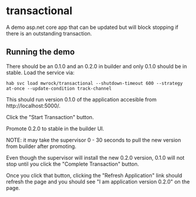 # transactional

A demo asp.net core app that can be updated but will block stopping if there is an outstanding transaction.

## Running the demo

There should be an 0.1.0 and an 0.2.0 in builder and only 0.1.0 should be in stable.
Load the service via:

```
hab svc load mwrock/transactional --shutdown-timeout 600 --strategy at-once --update-condition track-channel
```

This should run version 0.1.0 of the application accesible from http://localhost:5000/.

Click the "Start Transaction" button.

Promote 0.2.0 to stable in the builder UI.

NOTE: it may take the supervisor 0 - 30 seconds to pull the new version from builder after promoting.

Even though the supervisor will install the new 0.2.0 version, 0.1.0 will not stop until you click the "Complete Transaction" button.

Once you click that button, clicking the "Refresh Application" link should refresh the page and you should see "I am application version 0.2.0" on the page.